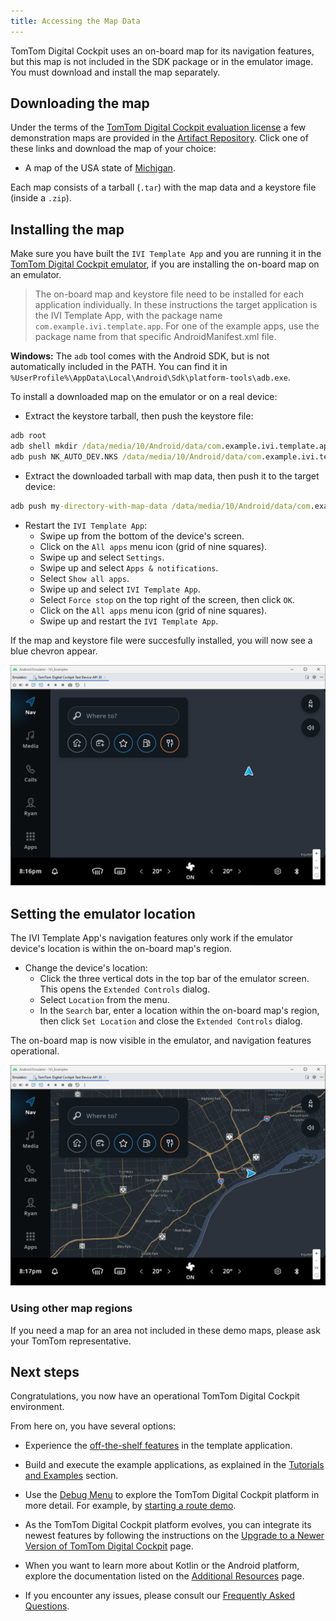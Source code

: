 ```yaml
---
title: Accessing the Map Data
---
```


TomTom Digital Cockpit uses an on-board map for its navigation features, but this map is not included in the
SDK package or in the emulator image. You must download and install the map separately.

## Downloading the map

Under the terms of the
[TomTom Digital Cockpit evaluation license](/tomtom-digital-cockpit/documentation/getting-started/introduction)
a few demonstration maps are provided in the
[Artifact Repository](/tomtom-digital-cockpit/documentation/getting-started/accessing-the-artifact-repository).
Click one of these links and download the map of your choice:

- A map of the USA state of
  [Michigan](https://repo.tomtom.com/#browse/browse:ivi:com%2Ftomtom%2Fdigital-cockpit%2Ftomtom-digital-cockpit-maps%2Fusa-michigan).

Each map consists of a tarball (`.tar`) with the map data and a keystore file (inside a `.zip`).


## Installing the map

Make sure you have built the `IVI Template App` and you are running it in the
[TomTom Digital Cockpit emulator](/tomtom-digital-cockpit/documentation/getting-started/the-tomtom-digital-cockpit-emulator#running-the-tomtom-digital-cockpit-emulator),
if you are installing the on-board map on an emulator.

<Blockquote>
  The on-board map and keystore file need to be installed for each application individually. In
  these instructions the target application is the IVI Template App, with the package
  name <code>com.example.ivi.template.app</code>. For one of the example apps, use the package name
  from that specific AndroidManifest.xml file.
</Blockquote>

__Windows:__ The `adb` tool comes with the Android SDK, but is not automatically included in the
PATH. You can find it in `%UserProfile%\AppData\Local\Android\Sdk\platform-tools\adb.exe`.

To install a downloaded map on the emulator or on a real device:

- Extract the keystore tarball, then push the keystore file:

```cmd
adb root
adb shell mkdir /data/media/10/Android/data/com.example.ivi.template.app/files/keystore
adb push NK_AUTO_DEV.NKS /data/media/10/Android/data/com.example.ivi.template.app/files/keystore
```

- Extract the downloaded tarball with map data, then push it to the target device:

```cmd
adb push my-directory-with-map-data /data/media/10/Android/data/com.example.ivi.template.app/files/map/
```

- Restart the `IVI Template App`:
  - Swipe up from the bottom of the device's screen.
  - Click on the `All apps` menu icon (grid of nine squares).
  - Swipe up and select `Settings`.
  - Swipe up and select `Apps & notifications`.
  - Select `Show all apps`.
  - Swipe up and select `IVI Template App`.
  - Select `Force stop` on the top right of the screen, then click `OK`.
  - Click on the `All apps` menu icon (grid of nine squares).
  - Swipe up and restart the `IVI Template App`.

If the map and keystore file were succesfully installed, you will now see a blue chevron appear.

![Emulator Blue Chevron](images/emulator_blue_chevron.png)

## Setting the emulator location

The IVI Template App's navigation features only work if the emulator device's location is within
the on-board map's region.

- Change the device's location:
  - Click the three vertical dots in the top bar of the emulator screen. This opens the `Extended
    Controls` dialog.
  - Select `Location` from the menu.
  - In the `Search` bar, enter a location within the on-board map's region, then click `Set
    Location` and close the `Extended Controls` dialog.

The on-board map is now visible in the emulator, and navigation features operational.

![Emulator On-board Map Visible](images/emulator_onboard_map_visible.png)


### Using other map regions

If you need a map for an area not included in these demo maps, please ask your TomTom
representative.

## Next steps

Congratulations, you now have an operational TomTom Digital Cockpit environment.

From here on, you have several options:

- Experience the
  [off-the-shelf features](/tomtom-digital-cockpit/documentation/platform-overview/example-apps#off-the-shelf-functionality)
  in the template application.

- Build and execute the example applications, as explained in the
  [Tutorials and Examples](/tomtom-digital-cockpit/documentation/tutorials-and-examples/overview) section.

- Use the
  [Debug Menu](/tomtom-digital-cockpit/documentation/getting-started/the-debug-menu)
  to explore the TomTom Digital Cockpit platform in more detail. For example, by
  [starting a route demo](/tomtom-digital-cockpit/documentation/getting-started/frequently-asked-questions-faq#how-do-i-start-a-route-demo).

- As the TomTom Digital Cockpit platform evolves, you can integrate its newest features by following the
  instructions on the
  [Upgrade to a Newer Version of TomTom Digital Cockpit](/tomtom-digital-cockpit/documentation/getting-started/upgrade-to-a-newer-version-of-tomtom-digital-cockpit)
  page.

- When you want to learn more about Kotlin or the Android platform, explore the documentation listed
  on the
  [Additional Resources](/tomtom-digital-cockpit/documentation/getting-started/additional-resources)
  page.

- If you encounter any issues, please consult our
  [Frequently Asked Questions](/tomtom-digital-cockpit/documentation/getting-started/frequently-asked-questions-faq).
